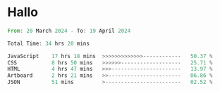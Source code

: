 # Hallo
<!--START_SECTION:waka-->

```rust
From: 20 March 2024 - To: 19 April 2024

Total Time: 34 hrs 20 mins

JavaScript    17 hrs 18 mins  >>>>>>>>>>>>>------------   50.37 %
CSS           8 hrs 50 mins   >>>>>>-------------------   25.71 %
HTML          4 hrs 47 mins   >>>----------------------   13.97 %
Artboard      2 hrs 21 mins   >>-----------------------   06.86 %
JSON          51 mins         >------------------------   02.52 %
```

<!--END_SECTION:waka-->
